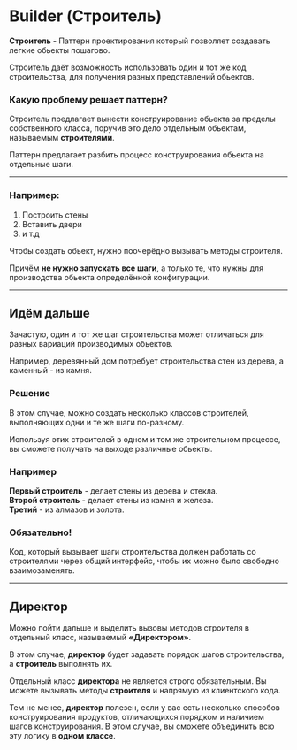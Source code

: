 # Builder (Строитель)

**Строитель -** Паттерн проектирования который позволяет создавать легкие обьекты пошагово. <br>

Строитель даёт возможность использовать один и тот же код строительства, для получения разных представлений обьектов.

### Какую проблему решает паттерн?

Строитель предлагает вынести конструирование обьекта за пределы собственного класса, поручив это дело отдельным обьектам, называемым **строителями**.

Паттерн предлагает разбить процесс конструирования обьекта на отдельные шаги.

---
### Например:
1. Построить стены
2. Вставить двери
3. и т.д

Чтобы создать обьект, нужно поочерёдно вызывать методы строителя.

Причём **не нужно запускать все шаги**, а только те, что нужны для производства обьекта определённой конфигурации.

---
## Идём дальше
Зачастую, один и тот же шаг строительства может отличаться для разных вариаций производимых обьектов.

Например, деревянный дом потребует строительства стен из дерева, а каменный - из камня.

### Решение
В этом случае, можно создать несколько классов строителей, выполняющих одни и те же шаги по-разному.

Используя этих строителей в одном и том же строительном процессе, вы сможете получать на выходе различные обьекты.

### Например
**Первый строитель** - делает стены из дерева и стекла. <br>
**Второй строитель** - делает стены из камня и железа. <br>
**Третий** - из алмазов и золота.

### Обязательно!
Код, который вызывает шаги строительства должен работать со строителями через общий интерфейс, чтобы их можно было свободно взаимозаменять.

---
## Директор
Можно пойти дальше и выделить вызовы методов строителя в отдельный класс, называемый **«Директором»**.

В этом случае, **директор** будет задавать порядок шагов строительства, а **строитель** выполнять их.

Отдельный класс **директора** не является строго
обязательным. Вы можете вызывать методы **строителя** и
напрямую из клиентского кода. 

Тем не менее, **директор** полезен, если у вас есть несколько способов
конструирования продуктов, отличающихся порядком и
наличием шагов конструирования. В этом случае, вы
сможете объединить всю эту логику в **одном классе**.